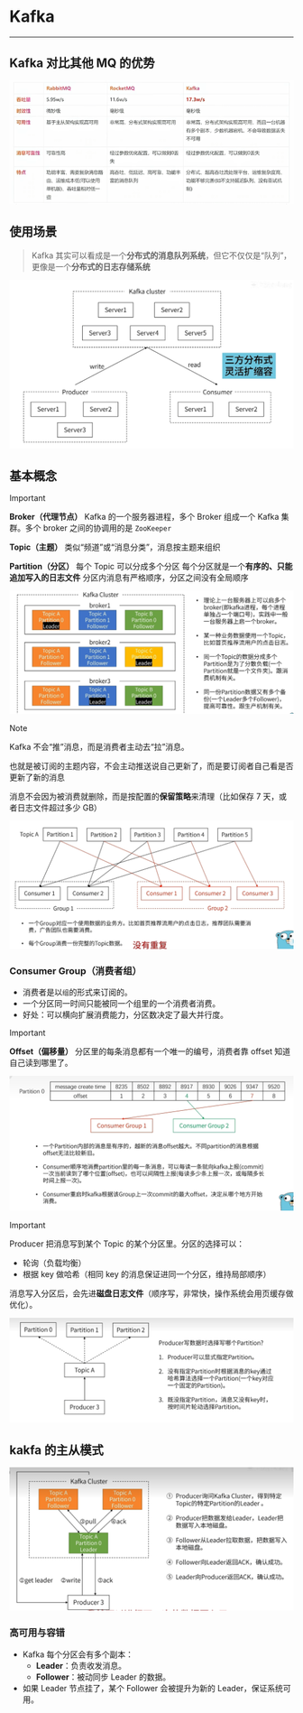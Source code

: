 # Kafka

---

## Kafka 对比其他 MQ 的优势

![image-20250825155237174](https://raw.githubusercontent.com/MTsocute/New_Image/main/img/image-20250825155237174.png)

## 使用场景

> Kafka 其实可以看成是一个**分布式的消息队列系统**，但它不仅仅是“队列”，更像是一个**分布式的日志存储系统**

<img src="https://raw.githubusercontent.com/MTsocute/New_Image/main/img/image-20250825153904064.png" alt="image-20250825153904064" style="zoom:70%;" />

## 基本概念

> [!important]
>
> **Broker（代理节点）**
>  Kafka 的一个服务器进程，多个 Broker 组成一个 Kafka 集群。多个 broker 之间的协调用的是 `ZooKeeper`
>
> **Topic（主题）**
>  类似“频道”或“消息分类”，消息按主题来组织
>
> **Partition（分区）**
>  每个 Topic 可以分成多个分区
>  每个分区就是一个**有序的、只能追加写入的日志文件**
>  分区内消息有严格顺序，分区之间没有全局顺序

![image-20250825154410265](https://raw.githubusercontent.com/MTsocute/New_Image/main/img/image-20250825154410265.png)

> [!note]
>
> Kafka 不会“推”消息，而是消费者主动去“拉”消息。
>
> 也就是被订阅的主题内容，不会主动推送说自己更新了，而是要订阅者自己看是否更新了新的消息
>
> 消息不会因为被消费就删除，而是按配置的**保留策略**来清理（比如保存 7 天，或者日志文件超过多少 GB）

![image-20250825154759709](https://raw.githubusercontent.com/MTsocute/New_Image/main/img/image-20250825154759709.png)

### Consumer Group（消费者组）

- 消费者是以`组`的形式来订阅的。
- 一个分区同一时间只能被同一个组里的一个消费者消费。
- 好处：可以横向扩展消费能力，分区数决定了最大并行度。

> [!important]
>
> **Offset（偏移量）**
>  分区里的每条消息都有一个唯一的编号，消费者靠 offset 知道自己读到哪里了。

![image-20250825154934367](https://raw.githubusercontent.com/MTsocute/New_Image/main/img/image-20250825154934367.png)

> [!important]
>
> Producer 把消息写到某个 Topic 的某个分区里。分区的选择可以：
>
> - 轮询（负载均衡）
> - 根据 key 做哈希（相同 key 的消息保证进同一个分区，维持局部顺序）
>
> 消息写入分区后，会先进**磁盘日志文件**（顺序写，非常快，操作系统会用页缓存做优化）。

![image-20250825155109627](https://raw.githubusercontent.com/MTsocute/New_Image/main/img/image-20250825155109627.png)

## kakfa 的主从模式

![image-20250825155754269](https://raw.githubusercontent.com/MTsocute/New_Image/main/img/image-20250825155754269.png)



### 高可用与容错

- Kafka 每个分区会有多个副本：
  - **Leader**：负责收发消息。
  - **Follower**：被动同步 Leader 的数据。
- 如果 Leader 节点挂了，某个 Follower 会被提升为新的 Leader，保证系统可用。